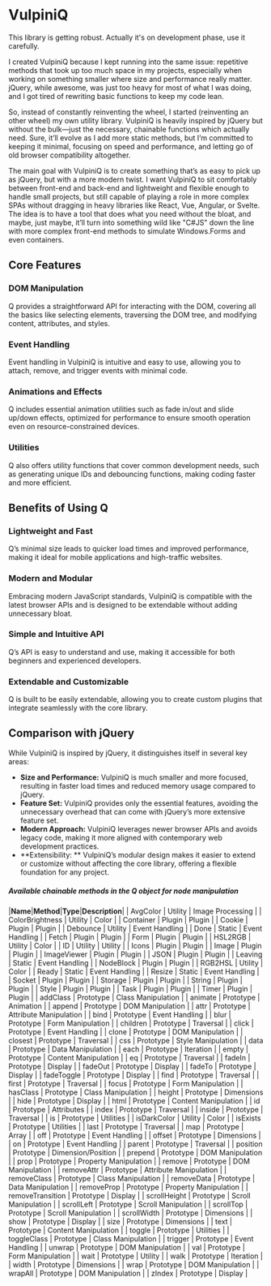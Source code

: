 # VulpiniQ

This library is getting robust. Actually it's on development phase, use it carefully.

I created VulpiniQ because I kept running into the same issue: repetitive methods that took up too much space in my projects, especially when working on something smaller where size and performance really matter. jQuery, while awesome, was just too heavy for most of what I was doing, and I got tired of rewriting basic functions to keep my code lean.

So, instead of constantly reinventing the wheel, I started (reinventing an other wheel) my own utility library. VulpiniQ is heavily inspired by jQuery but without the bulk—just the necessary, chainable functions which actually need. Sure, it’ll evolve as I add more static methods, but I’m committed to keeping it minimal, focusing on speed and performance, and letting go of old browser compatibility altogether.

The main goal with VulpiniQ is to create something that’s as easy to pick up as jQuery, but with a more modern twist. I want VulpiniQ to sit comfortably between front-end and back-end and lightweight and flexible enough to handle small projects, but still capable of playing a role in more complex SPAs without dragging in heavy libraries like React, Vue, Angular, or Svelte. The idea is to have a tool that does what you need without the bloat, and maybe, just maybe, it’ll turn into something wild like "C#JS" down the line with more complex front-end methods to simulate Windows.Forms and even containers.

## Core Features
### DOM Manipulation
Q provides a straightforward API for interacting with the DOM, covering all the basics like selecting elements, traversing the DOM tree, and modifying content, attributes, and styles.

### Event Handling
Event handling in VulpiniQ is intuitive and easy to use, allowing you to attach, remove, and trigger events with minimal code.

### Animations and Effects
Q includes essential animation utilities such as fade in/out and slide up/down effects, optimized for performance to ensure smooth operation even on resource-constrained devices.

### Utilities
Q also offers utility functions that cover common development needs, such as generating unique IDs and debouncing functions, making coding faster and more efficient.

## Benefits of Using Q
### Lightweight and Fast
Q’s minimal size leads to quicker load times and improved performance, making it ideal for mobile applications and high-traffic websites.

### Modern and Modular
Embracing modern JavaScript standards, VulpiniQ is compatible with the latest browser APIs and is designed to be extendable without adding unnecessary bloat.

### Simple and Intuitive API
Q’s API is easy to understand and use, making it accessible for both beginners and experienced developers.

### Extendable and Customizable
Q is built to be easily extendable, allowing you to create custom plugins that integrate seamlessly with the core library.

## Comparison with jQuery
While VulpiniQ is inspired by jQuery, it distinguishes itself in several key areas:

* **Size and Performance:** VulpiniQ is much smaller and more focused, resulting in faster load times and reduced memory usage compared to jQuery.
* **Feature Set:** VulpiniQ provides only the essential features, avoiding the unnecessary overhead that can come with jQuery’s more extensive feature set.
* **Modern Approach:** VulpiniQ leverages newer browser APIs and avoids legacy code, making it more aligned with contemporary web development practices.
* **Extensibility: ** VulpiniQ’s modular design makes it easier to extend or customize without affecting the core library, offering a flexible foundation for any project.

##### Available chainable methods in the Q object for node manipulation

|**Name**|**Method**|**Type**|**Description**|
| AvgColor | Utility | Image Processing |
| ColorBrightness | Utility | Color |
| Container | Plugin | Plugin |
| Cookie | Plugin | Plugin |
| Debounce | Utility | Event Handling |
| Done | Static | Event Handling |
| Fetch | Plugin | Plugin |
| Form | Plugin | Plugin |
| HSL2RGB | Utility | Color |
| ID | Utility | Utility |
| Icons | Plugin | Plugin |
| Image | Plugin | Plugin |
| ImageViewer | Plugin | Plugin |
| JSON | Plugin | Plugin |
| Leaving | Static | Event Handling |
| NodeBlock | Plugin | Plugin |
| RGB2HSL | Utility | Color |
| Ready | Static | Event Handling |
| Resize | Static | Event Handling |
| Socket | Plugin | Plugin |
| Storage | Plugin | Plugin |
| String | Plugin | Plugin |
| Style | Plugin | Plugin |
| Task | Plugin | Plugin |
| Timer | Plugin | Plugin |
| addClass | Prototype | Class Manipulation |
| animate | Prototype | Animation |
| append | Prototype | DOM Manipulation |
| attr | Prototype | Attribute Manipulation |
| bind | Prototype | Event Handling |
| blur | Prototype | Form Manipulation |
| children | Prototype | Traversal |
| click | Prototype | Event Handling |
| clone | Prototype | DOM Manipulation |
| closest | Prototype | Traversal |
| css | Prototype | Style Manipulation |
| data | Prototype | Data Manipulation |
| each | Prototype | Iteration |
| empty | Prototype | Content Manipulation |
| eq | Prototype | Traversal |
| fadeIn | Prototype | Display |
| fadeOut | Prototype | Display |
| fadeTo | Prototype | Display |
| fadeToggle | Prototype | Display |
| find | Prototype | Traversal |
| first | Prototype | Traversal |
| focus | Prototype | Form Manipulation |
| hasClass | Prototype | Class Manipulation |
| height | Prototype | Dimensions |
| hide | Prototype | Display |
| html | Prototype | Content Manipulation |
| id | Prototype | Attributes |
| index | Prototype | Traversal |
| inside | Prototype | Traversal |
| is | Prototype | Utilities |
| isDarkColor | Utility | Color |
| isExists | Prototype | Utilities |
| last | Prototype | Traversal |
| map | Prototype | Array |
| off | Prototype | Event Handling |
| offset | Prototype | Dimensions |
| on | Prototype | Event Handling |
| parent | Prototype | Traversal |
| position | Prototype | Dimension/Position |
| prepend | Prototype | DOM Manipulation |
| prop | Prototype | Property Manipulation |
| remove | Prototype | DOM Manipulation |
| removeAttr | Prototype | Attribute Manipulation |
| removeClass | Prototype | Class Manipulation |
| removeData | Prototype | Data Manipulation |
| removeProp | Prototype | Property Manipulation |
| removeTransition | Prototype | Display |
| scrollHeight | Prototype | Scroll Manipulation |
| scrollLeft | Prototype | Scroll Manipulation |
| scrollTop | Prototype | Scroll Manipulation |
| scrollWidth | Prototype | Dimensions |
| show | Prototype | Display |
| size | Prototype | Dimensions |
| text | Prototype | Content Manipulation |
| toggle | Prototype | Utilities |
| toggleClass | Prototype | Class Manipulation |
| trigger | Prototype | Event Handling |
| unwrap | Prototype | DOM Manipulation |
| val | Prototype | Form Manipulation |
| wait | Prototype | Utility |
| walk | Prototype | Iteration |
| width | Prototype | Dimensions |
| wrap | Prototype | DOM Manipulation |
| wrapAll | Prototype | DOM Manipulation |
| zIndex | Prototype | Display |
